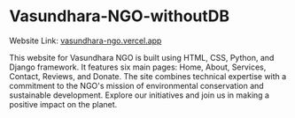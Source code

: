 # Vasundhara-NGO-withoutDB

Website Link: [vasundhara-ngo.vercel.app](https://vasundhara-ngo.vercel.app/)


This website for Vasundhara NGO is built using HTML, CSS, Python, and Django framework. It features six main pages: Home, About, Services, Contact, Reviews, and Donate. The site combines technical expertise with a commitment to the NGO's mission of environmental conservation and sustainable development. Explore our initiatives and join us in making a positive impact on the planet.


